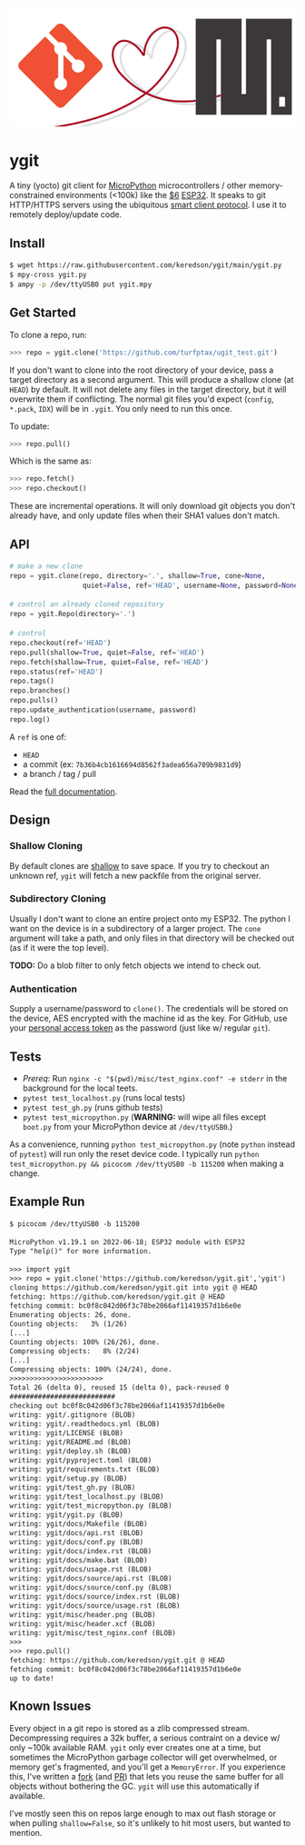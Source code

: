 ![header](misc/header.png)

# ygit
A tiny (yocto) git client for [MicroPython](https://micropython.org/) microcontrollers / other memory-constrained environments (<100k)
like the [$6](https://www.amazon.com/Teyleten-Robot-ESP-WROOM-32-Development-Microcontroller/dp/B08246MCL5) 
[ESP32](https://en.wikipedia.org/wiki/ESP32).  It speaks to git HTTP/HTTPS servers using the ubiquitous 
[smart client protocol](https://www.git-scm.com/docs/http-protocol#_smart_clients).  I use it to remotely deploy/update code.


## Install
```bash
$ wget https://raw.githubusercontent.com/keredson/ygit/main/ygit.py
$ mpy-cross ygit.py
$ ampy -p /dev/ttyUSB0 put ygit.mpy
```

## Get Started
To clone a repo, run:
```python
>>> repo = ygit.clone('https://github.com/turfptax/ugit_test.git')
```
If you don't want to clone into the root directory of your device, pass a target directory as a second argument.  This will produce a shallow clone (at `HEAD`) by default.  It will not delete any files in the target directory, but it will overwrite them if conflicting.  The normal git files you'd expect (`config`, `*.pack`, `IDX`) will be in `.ygit`.  You only need to run this once.

To update:
```python
>>> repo.pull()
```
Which is the same as:
```python
>>> repo.fetch()
>>> repo.checkout()
```
These are incremental operations.  It will only download git objects you don't already have, and only update files when their SHA1 values don't match.


## API

```python
# make a new clone
repo = ygit.clone(repo, directory='.', shallow=True, cone=None, 
                  quiet=False, ref='HEAD', username=None, password=None)

# control an already cloned repository
repo = ygit.Repo(directory='.')

# control
repo.checkout(ref='HEAD')
repo.pull(shallow=True, quiet=False, ref='HEAD')
repo.fetch(shallow=True, quiet=False, ref='HEAD')
repo.status(ref='HEAD')
repo.tags()
repo.branches()
repo.pulls()
repo.update_authentication(username, password)
repo.log()
```
A `ref` is one of: 
- `HEAD`
- a commit (ex: `7b36b4cb1616694d8562f3adea656a709b9831d9`)
- a branch / tag / pull

Read the [full documentation](https://ygit.readthedocs.io/en/latest/api.html).


## Design

### Shallow Cloning
By default clones are [shallow](https://github.blog/2020-12-21-get-up-to-speed-with-partial-clone-and-shallow-clone/) to
save space.  If you try to checkout an unknown ref, `ygit` will fetch a new packfile from the original server.


### Subdirectory Cloning
Usually I don't want to clone an entire project onto my ESP32.  The python I want on the device is in a subdirectory of a larger project.  The `cone` argument will take a path, and only files in that directory will be checked out (as if it were the top level).

**TODO:** Do a blob filter to only fetch objects we intend to check out.


### Authentication
Supply a username/password to `clone()`.  The credentials will be stored on the device, AES encrypted with the machine
id as the key.  For GitHub, use your [personal access token](https://docs.github.com/en/authentication/keeping-your-account-and-data-secure/creating-a-personal-access-token)
as the password (just like w/ regular `git`).


## Tests
- *Prereq:* Run `nginx -c "$(pwd)/misc/test_nginx.conf" -e stderr` in the background for the local teets.
- `pytest test_localhost.py` (runs local tests) 
- `pytest test_gh.py` (runs github tests)
- `pytest test_micropython.py` (**WARNING:** will wipe all files except `boot.py` from your MicroPython device at `/dev/ttyUSB0`.)

As a convenience, running `python test_micropython.py` (note `python` instead of `pytest`) will run only the reset device code.  I 
typically run `python test_micropython.py && picocom /dev/ttyUSB0 -b 115200` when making a change.

## Example Run
```
$ picocom /dev/ttyUSB0 -b 115200

MicroPython v1.19.1 on 2022-06-18; ESP32 module with ESP32
Type "help()" for more information.

>>> import ygit
>>> repo = ygit.clone('https://github.com/keredson/ygit.git','ygit')
cloning https://github.com/keredson/ygit.git into ygit @ HEAD
fetching: https://github.com/keredson/ygit.git @ HEAD
fetching commit: bc0f8c042d06f3c78be2066af11419357d1b6e0e
Enumerating objects: 26, done.
Counting objects:   3% (1/26)
[...]
Counting objects: 100% (26/26), done.
Compressing objects:   8% (2/24)
[...]
Compressing objects: 100% (24/24), done.
>>>>>>>>>>>>>>>>>>>>>>>
Total 26 (delta 0), reused 15 (delta 0), pack-reused 0
##########################
checking out bc0f8c042d06f3c78be2066af11419357d1b6e0e
writing: ygit/.gitignore (BLOB)
writing: ygit/.readthedocs.yml (BLOB)
writing: ygit/LICENSE (BLOB)
writing: ygit/README.md (BLOB)
writing: ygit/deploy.sh (BLOB)
writing: ygit/pyproject.toml (BLOB)
writing: ygit/requirements.txt (BLOB)
writing: ygit/setup.py (BLOB)
writing: ygit/test_gh.py (BLOB)
writing: ygit/test_localhost.py (BLOB)
writing: ygit/test_micropython.py (BLOB)
writing: ygit/ygit.py (BLOB)
writing: ygit/docs/Makefile (BLOB)
writing: ygit/docs/api.rst (BLOB)
writing: ygit/docs/conf.py (BLOB)
writing: ygit/docs/index.rst (BLOB)
writing: ygit/docs/make.bat (BLOB)
writing: ygit/docs/usage.rst (BLOB)
writing: ygit/docs/source/api.rst (BLOB)
writing: ygit/docs/source/conf.py (BLOB)
writing: ygit/docs/source/index.rst (BLOB)
writing: ygit/docs/source/usage.rst (BLOB)
writing: ygit/misc/header.png (BLOB)
writing: ygit/misc/header.xcf (BLOB)
writing: ygit/misc/test_nginx.conf (BLOB)
>>> 
>>> repo.pull()
fetching: https://github.com/keredson/ygit.git @ HEAD
fetching commit: bc0f8c042d06f3c78be2066af11419357d1b6e0e
up to date!

```

## Known Issues
Every object in a git repo is stored as a zlib compressed stream.  Decompressing requires a 32k buffer, 
a serious contraint on a device w/ only ~100k available RAM.  `ygit` only ever creates one at a time, but
sometimes the MicroPython garbage collector will get overwhelmed, or memory get's 
fragmented, and you'll get a `MemoryError`.  If you experience this, I've written a 
[fork](https://github.com/keredson/micropython) (and [PR](https://github.com/micropython/micropython/pull/11183))
that lets you reuse the same buffer for all objects without bothering the GC.  `ygit` will use this
automatically if available.

I've mostly seen this on repos large enough to max out flash storage or when pulling `shallow=False`, so 
it's unlikely to hit most users, but wanted to mention.
